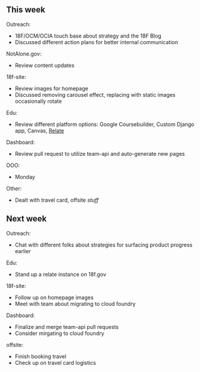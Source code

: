 ## This week
Outreach:
- 18F/OCM/OCIA touch base about strategy and the 18F Blog
- Discussed different action plans for better internal communication

NotAlone.gov:
- Review content updates

18f-site:
- Review images for homepage
- Discussed removing carousel effect, replacing with static images
  occasionally rotate

Edu:
- Review different platform options: Google Coursebuilder, Custom Django
  app, Canvas, [Relate](http://documen.tician.de/relate/#)

Dashboard:
- Review pull request to utilize team-api and auto-generate new pages

OOO:
- Monday

Other:
- Dealt with travel card, offsite _stuff_
## Next week
Outreach:
- Chat with different folks about strategies for surfacing product progress
  earlier

Edu:
- Stand up a relate instance on 18f.gov

18f-site:
- Follow up on homepage images
- Meet with team about migrating to cloud foundry

Dashboard:
- Finalize and merge team-api pull requests
- Consider mirgating to cloud foundry

offsite:
- Finish booking travel
- Check up on travel card logistics
